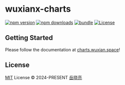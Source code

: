 # wuxianx-charts

[![npm version][npm-version-src]][npm-version-href]
[![npm downloads][npm-downloads-src]][npm-downloads-href]
[![bundle][bundle-src]][bundle-href]
[![License][license-src]][license-href]

## Getting Started

Please follow the documentation at [charts.wuxian.space](https://charts.wuxian.space/)!

## License

[MIT](./LICENSE) License © 2024-PRESENT [岳晓亮](https://github.com/yuexiaoliang)

<!-- Badges -->
[npm-version-src]: https://img.shields.io/npm/v/@wuxianx/charts
[npm-version-href]: https://www.npmjs.com/package/@wuxianx/charts

[npm-downloads-src]: https://img.shields.io/npm/dm/@wuxianx/charts
[npm-downloads-href]: https://www.npmjs.com/package/@wuxianx/charts

[bundle-src]: https://img.shields.io/bundlephobia/minzip/@wuxianx/charts
[bundle-href]: https://bundlephobia.com/result?p=@wuxianx/charts

[license-src]: https://img.shields.io/github/license/wuxian-space/wuxianx-charts.svg
[license-href]: https://github.com/wuxian-space/wuxianx-charts/blob/main/LICENSE
